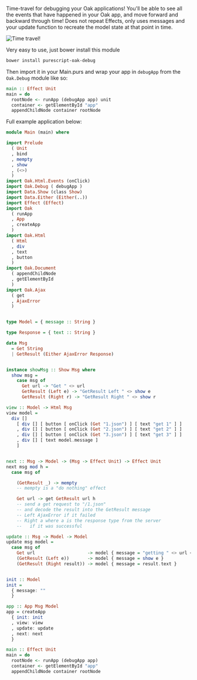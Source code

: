 Time-travel for debugging your Oak applications! You'll be able to see all the
events that have happened in your Oak app, and move forward and backward
through time! Does not repeat Effects, only uses messages and your update
function to recreate the model state at that point in time.

![Time travel!](../assets/demo.gif?raw=true)


Very easy to use, just bower install this module

```sh
bower install purescript-oak-debug
```

Then import it in your Main.purs and wrap your app in `debugApp` from the
`Oak.Debug` module like so:

```purs
main :: Effect Unit
main = do
  rootNode <- runApp (debugApp app) unit
  container <- getElementById "app"
  appendChildNode container rootNode
```




Full example application below:
```purs
module Main (main) where

import Prelude
  ( Unit
  , bind
  , mempty
  , show
  , (<>)
  )
import Oak.Html.Events (onClick)
import Oak.Debug ( debugApp )
import Data.Show (class Show)
import Data.Either (Either(..))
import Effect (Effect)
import Oak
  ( runApp
  , App
  , createApp
  )
import Oak.Html
  ( Html
  , div
  , text
  , button
  )
import Oak.Document
  ( appendChildNode
  , getElementById
  )
import Oak.Ajax
  ( get
  , AjaxError
  )


type Model = { message :: String }

type Response = { text :: String }

data Msg
  = Get String
  | GetResult (Either AjaxError Response)


instance showMsg :: Show Msg where
  show msg =
    case msg of
      Get url -> "Get " <> url
      GetResult (Left e) -> "GetResult Left " <> show e
      GetResult (Right r) -> "GetResult Right " <> show r

view :: Model -> Html Msg
view model =
  div []
    [ div [] [ button [ onClick (Get "1.json") ] [ text "get 1" ] ]
    , div [] [ button [ onClick (Get "2.json") ] [ text "get 2" ] ]
    , div [] [ button [ onClick (Get "3.json") ] [ text "get 3" ] ]
    , div [] [ text model.message ]
    ]


next :: Msg -> Model -> (Msg -> Effect Unit) -> Effect Unit
next msg mod h =
  case msg of

    (GetResult _) -> mempty
    -- mempty is a "do nothing" effect

    Get url -> get GetResult url h
    -- send a get request to "/1.json"
    -- and decode the result into the GetResult message
    -- Left AjaxError if it failed
    -- Right a where a is the response type from the server
    --   if it was successful

update :: Msg -> Model -> Model
update msg model =
  case msg of
    Get url                    -> model { message = "getting " <> url <> "..." }
    (GetResult (Left e))       -> model { message = show e }
    (GetResult (Right result)) -> model { message = result.text }


init :: Model
init =
  { message: ""
  }

app :: App Msg Model
app = createApp
  { init: init
  , view: view
  , update: update
  , next: next
  }

main :: Effect Unit
main = do
  rootNode <- runApp (debugApp app)
  container <- getElementById "app"
  appendChildNode container rootNode
```
